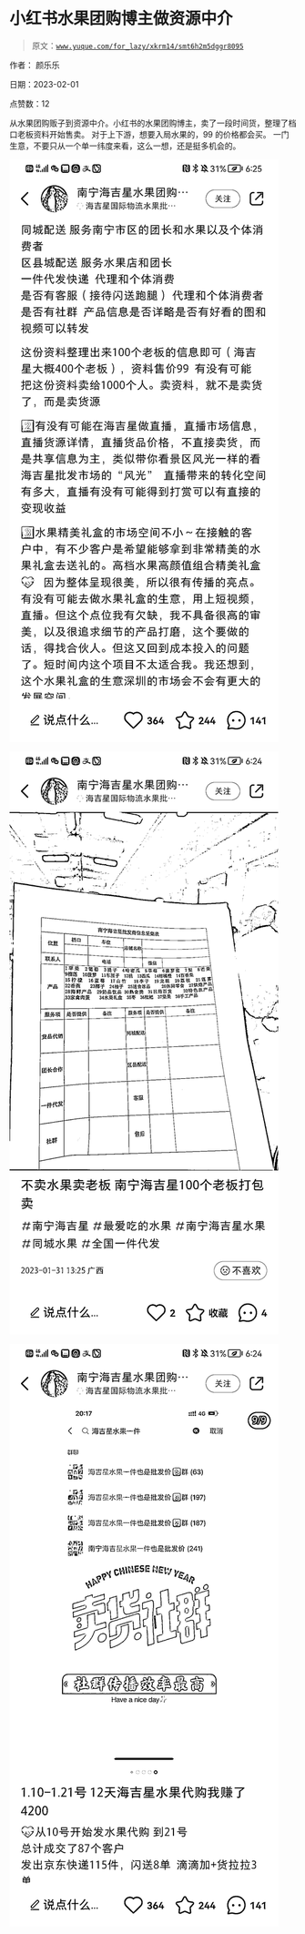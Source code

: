 # 小红书水果团购博主做资源中介

> 原文：[`www.yuque.com/for_lazy/xkrm14/smt6h2m5dggr8095`](https://www.yuque.com/for_lazy/xkrm14/smt6h2m5dggr8095)

作者： 颜乐乐 

日期：2023-02-01 

点赞数：12 

从水果团购贩子到资源中介。小红书的水果团购博主，卖了一段时间货，整理了档口老板资料开始售卖。 对于上下游，想要入局水果的，99 的价格都会买。 一门生意，不要只从一个单一纬度来看，这么一想，还是挺多机会的。 

![](img/a8eedb4953f255cdca518f1939c4c4d9.png) 

![](img/ba9f8b0f2852926c3add52727407a90e.png) 

![](img/ed7a1cec24d49a4881f23d942a7e28e9.png) 

